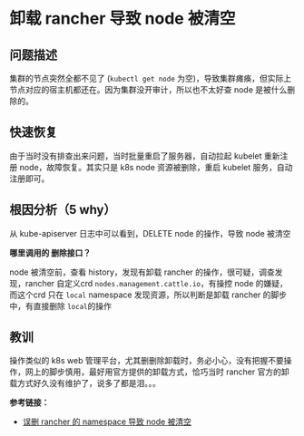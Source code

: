 # 卸载 rancher 导致 node 被清空

## 问题描述

集群的节点突然全都不见了 (`kubectl get node` 为空)，导致集群瘫痪，但实际上节点对应的宿主机都还在。因为集群没开审计，所以也不太好查 node 是被什么删除的。

## 快速恢复

由于当时没有排查出来问题，当时批量重启了服务器，自动拉起 kubelet 重新注册 node，故障恢复。其实只是 k8s node 资源被删除，重启 kubelet 服务，自动注册即可。

## 根因分析（5 why）

从 kube-apiserver 日志中可以看到，DELETE node 的操作，导致 node 被清空

**哪里调用的 删除接口？**

node 被清空前，查看 history，发现有卸载 rancher 的操作，很可疑，调查发现，rancher 自定义crd `nodes.management.cattle.io`，有操控 node 的嫌疑，而这个crd 只在 `local` namespace 发现资源，所以判断是卸载 rancher 的脚步中，有直接删除 `local`的操作

## 教训

操作类似的 k8s web 管理平台，尤其删删除卸载时，务必小心，没有把握不要操作，网上的脚步慎用，最好用官方提供的卸载方式，恰巧当时 rancher 官方的卸载方式好久没有维护了，说多了都是泪。。。

**参考链接：**

* [误删 rancher 的 namespace 导致 node 被清空](https://imroc.cc/kubernetes/troubleshooting/cases/cluster/delete-rancher-ns-causing-node-disappear.html#误删-rancher-的-namespace-导致-node-被清空)

